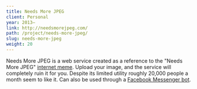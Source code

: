 ```yaml
---
title: Needs More JPEG
client: Personal
year: 2013–
link: http://needsmorejpeg.com/
path: /project/needs-more-jpeg/
slug: needs-more-jpeg
weight: 20
---
```


Needs More JPEG is a web service created as a reference to the "Needs More JPEG" [internet meme](http://knowyourmeme.com/memes/needs-more-jpeg). Upload your image, and the service will completely ruin it for you. Despite its limited utility roughly 20,000 people a month seem to like it. Can also be used through a [Facebook Messenger bot](https://m.me/needsmorejpg).
